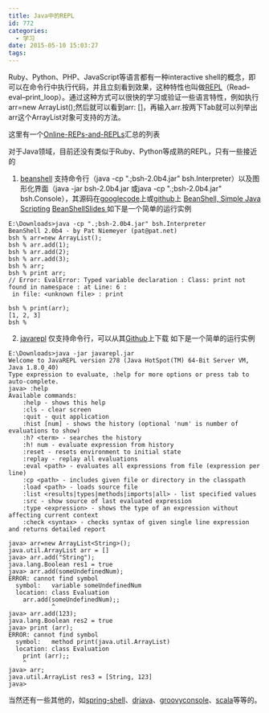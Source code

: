 ```yaml
---
title: Java中的REPL
id: 772
categories:
  - 学习
date: 2015-05-10 15:03:27
tags:
---
```


Ruby、Python、PHP、JavaScript等语言都有一种interactive shell的概念，即可以在命令行中执行代码，并且立刻看到效果，这种特性也叫做[REPL](https://en.wikipedia.org/wiki/Read%E2%80%93eval%E2%80%93print_loop)（Read–eval–print_loop）。通过这种方式可以很快的学习或验证一些语言特性，例如执行arr=new ArrayList<String>();然后就可以看到arr: []，再输入arr.按两下Tab就可以列举出arr这个ArrayList对象可支持的方法。
<!--more-->

这里有一个[Online-REPs-and-REPLs](http://joel.franusic.com/Online-REPs-and-REPLs/)汇总的列表

对于Java领域，目前还没有类似于Ruby、Python等成熟的REPL，只有一些接近的

1. [beanshell](http://www.beanshell.org/)
支持命令行（java -cp ".;bsh-2.0b4.jar" bsh.Interpreter）以及图形化界面（java -jar bsh-2.0b4.jar 或java -cp ".;bsh-2.0b4.jar" bsh.Console），其源码在[googlecode](https://code.google.com/a/apache-extras.org/p/beanshell/)上或[github](https://github.com/pejobo/beanshell2)上
[BeanShell, Simple Java Scripting](http://www.beanshell.org/manual/bshmanual.html)
[BeanShellSlides
](http://www.beanshell.org/BeanShellSlides.pdf)如下是一个简单的运行实例

```shell
E:\Downloads>java -cp ".;bsh-2.0b4.jar" bsh.Interpreter
BeanShell 2.0b4 - by Pat Niemeyer (pat@pat.net)
bsh % arr=new ArrayList();
bsh % arr.add(1);
bsh % arr.add(2);
bsh % arr.add(3);
bsh % arr;
bsh % print arr;
// Error: EvalError: Typed variable declaration : Class: print not found in namespace : at Line: 6 :
 in file: <unknown file> : print

bsh % print(arr);
[1, 2, 3]
bsh %
```

2. [javarepl](http://www.javarepl.com/console.html)
仅支持命令行，可以从其[Github](https://github.com/albertlatacz/java-repl)上下载
如下是一个简单的运行实例

```shell
E:\Downloads>java -jar javarepl.jar
Welcome to JavaREPL version 278 (Java HotSpot(TM) 64-Bit Server VM, Java 1.8.0_40)
Type expression to evaluate, :help for more options or press tab to auto-complete.
java> :help
Available commands:
    :help - shows this help
    :cls - clear screen
    :quit - quit application
    :hist [num] - shows the history (optional 'num' is number of evaluations to show)
    :h? <term> - searches the history
    :h! num - evaluate expression from history
    :reset - resets environment to initial state
    :replay - replay all evaluations
    :eval <path> - evaluates all expressions from file (expression per line)
    :cp <path> - includes given file or directory in the classpath
    :load <path> - loads source file
    :list <results|types|methods|imports|all> - list specified values
    :src - show source of last evaluated expression
    :type <expression> - shows the type of an expression without affecting current context
    :check <syntax> - checks syntax of given single line expression and returns detailed report

java> arr=new ArrayList<String>();
java.util.ArrayList arr = []
java> arr.add("String");
java.lang.Boolean res1 = true
java> arr.add(someUndefinedNum);
ERROR: cannot find symbol
  symbol:   variable someUndefinedNum
  location: class Evaluation
    arr.add(someUndefinedNum);;
            ^
java> arr.add(123);
java.lang.Boolean res2 = true
java> print (arr);
ERROR: cannot find symbol
  symbol:   method print(java.util.ArrayList)
  location: class Evaluation
    print (arr);;
    ^
java> arr;
java.util.ArrayList res3 = [String, 123]
java>
```

当然还有一些其他的，如[spring-shell](http://docs.spring.io/spring-shell/docs/current/reference/htmlsingle/)、[drjava](http://drjava.org/)、[groovyconsole](http://www.groovy-lang.org/groovyconsole.html)、[scala](http://www.scala-lang.org/)等等的。